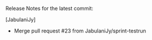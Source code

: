 Release Notes for the latest commit:

[JabulaniJy]
- Merge pull request #23 from JabulaniJy/sprint-testrun
